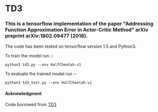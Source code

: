 # TD3

### This is a tensorflow implementation of the paper "Addressing Function Approximation Error in Actor-Critic Method" arXiv preprint 	arXiv:1802.09477 (2018).

The code has been tested on tensorflow version 1.5 and Python3. 

To train the model run :-

```
python3 td3.py --env HalfCheetah-v1
```

To evaluate the trained model run :-

```
python3 td3_test.py --env HalfCheetah-v1
```


#### Acknowledgment
Code borrowed from [TD3](https://github.com/sfujim/TD3)
